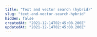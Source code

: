 ```yaml
---
title: "Text and vector search (hybrid)"
slug: "text-and-vector-search-hybrid"
hidden: false
createdAt: "2021-12-14T02:45:08.200Z"
updatedAt: "2021-12-14T02:45:08.200Z"
---
```


